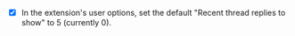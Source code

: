 - [x] In the extension's user options, set the default "Recent thread replies to show" to 5 (currently 0).
